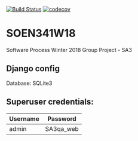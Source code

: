 [![Build Status](https://travis-ci.org/Lercerss/SOEN341W18.svg?branch=master)](https://travis-ci.org/Lercerss/SOEN341W18)
[![codecov](https://codecov.io/gh/Lercerss/SOEN341W18/branch/master/graph/badge.svg)](https://codecov.io/gh/Lercerss/SOEN341W18)
# SOEN341W18
Software Process Winter 2018 Group Project - SA3

## Django config
Database: SQLite3

## Superuser credentials:

Username|Password
--------|---------
admin   |SA3qa_web
